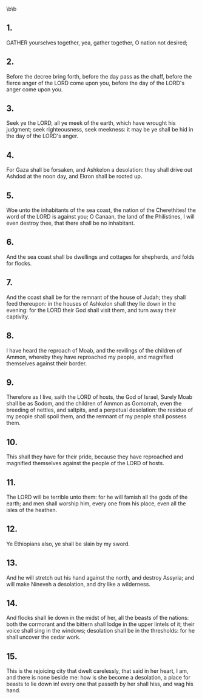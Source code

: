 \b\b
## 1.
GATHER yourselves together, yea, gather together, O nation not desired;
## 2.
Before the decree bring forth, before the day pass as the chaff, before the fierce anger of the LORD come upon you, before the day of the LORD's anger come upon you.
## 3.
Seek ye the LORD, all ye meek of the earth, which have wrought his judgment; seek righteousness, seek meekness: it may be ye shall be hid in the day of the LORD's anger.
## 4.
For Gaza shall be forsaken, and Ashkelon a desolation: they shall drive out Ashdod at the noon day, and Ekron shall be rooted up.
## 5.
Woe unto the inhabitants of the sea coast, the nation of the Cherethites!  the word of the LORD is against you; O Canaan, the land of the Philistines, I will even destroy thee, that there shall be no inhabitant.
## 6.
And the sea coast shall be dwellings and cottages for shepherds, and folds for flocks.
## 7.
And the coast shall be for the remnant of the house of Judah; they shall feed thereupon: in the houses of Ashkelon shall they lie down in the evening: for the LORD their God shall visit them, and turn away their captivity.
## 8.
I have heard the reproach of Moab, and the revilings of the children of Ammon, whereby they have reproached my people, and magnified themselves against their border.
## 9.
Therefore as I live, saith the LORD of hosts, the God of Israel, Surely Moab shall be as Sodom, and the children of Ammon as Gomorrah, even the breeding of nettles, and saltpits, and a perpetual desolation: the residue of my people shall spoil them, and the remnant of my people shall possess them.
## 10.
This shall they have for their pride, because they have reproached and magnified themselves against the people of the LORD of hosts.
## 11.
The LORD will be terrible unto them: for he will famish all the gods of the earth; and men shall worship him, every one from his place, even all the isles of the heathen.
## 12.
Ye Ethiopians also, ye shall be slain by my sword.
## 13.
And he will stretch out his hand against the north, and destroy Assyria; and will make Nineveh a desolation, and dry like a wilderness.
## 14.
And flocks shall lie down in the midst of her, all the beasts of the nations: both the cormorant and the bittern shall lodge in the upper lintels of it; their voice shall sing in the windows; desolation shall be in the thresholds: for he shall uncover the cedar work.
## 15.
This is the rejoicing city that dwelt carelessly, that said in her heart, I am, and there is none beside me: how is she become a desolation, a place for beasts to lie down in!  every one that passeth by her shall hiss, and wag his hand.
